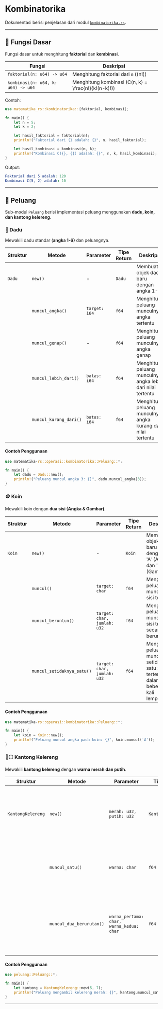 # Kombinatorika

Dokumentasi berisi penjelasan dari modul [`kombinatorika.rs`](https://github.com/lordpaijo/matematika.rs/blob/master/src/operasi/kombinatorika.rs).

---

## 📍 **Fungsi Dasar**

Fungsi dasar untuk menghitung **faktorial** dan **kombinasi**.

| Fungsi                             | Deskripsi                                              |
| ---------------------------------- | ------------------------------------------------------ |
| `faktorial(n: u64) -> u64`         | Menghitung faktorial dari `n` (\(n!\))                 |
| `kombinasi(n: u64, k: u64) -> u64` | Menghitung kombinasi \(C(n, k) = \frac{n!}{k!(n-k)!}\) |

Contoh:

```rust
use matematika_rs::kombinatorika::{faktorial, kombinasi};

fn main() {
    let n = 5;
    let k = 2;

    let hasil_faktorial = faktorial(n);
    println!("Faktorial dari {} adalah: {}", n, hasil_faktorial);

    let hasil_kombinasi = kombinasi(n, k);
    println!("Kombinasi C({}, {}) adalah: {}", n, k, hasil_kombinasi);
}
```

Output:
```yaml
Faktorial dari 5 adalah: 120
Kombinasi C(5, 2) adalah: 10
```
 
---

## 📍 **Peluang**

Sub-modul `Peluang` berisi implementasi peluang menggunakan **dadu, koin, dan kantong kelereng**.

### 🎲 Dadu

Mewakili dadu standar **(angka 1-6)** dan peluangnya.

| Struktur           | Metode                         | Parameter                 | Tipe Return | Deskripsi |
|--------------------|--------------------------------|---------------------------|-------------|-----------|
| `Dadu`            | `new()`                        | -                         | `Dadu`      | Membuat objek dadu baru dengan angka 1-6 |
|                    | `muncul_angka()`               | `target: i64`             | `f64`       | Menghitung peluang munculnya angka tertentu |
|                    | `muncul_genap()`               | -                         | `f64`       | Menghitung peluang munculnya angka genap |
|                    | `muncul_lebih_dari()`          | `batas: i64`              | `f64`       | Menghitung peluang munculnya angka lebih dari nilai tertentu |
|                    | `muncul_kurang_dari()`         | `batas: i64`              | `f64`       | Menghitung peluang munculnya angka kurang dari nilai tertentu |

#### Contoh Penggunaan
```rust
use matematika-rs::operasi::kombinatorika::Peluang::*;

fn main() {
    let dadu = Dadu::new();
    println!("Peluang muncul angka 3: {}", dadu.muncul_angka(3));
}
```

### 🪙 Koin

Mewakili koin dengan **dua sisi (Angka & Gambar)**.

| Struktur           | Metode                         | Parameter                 | Tipe Return | Deskripsi |
|--------------------|--------------------------------|---------------------------|-------------|-----------|
| `Koin`            | `new()`                        | -                         | `Koin`      | Membuat objek koin baru dengan sisi 'A' (Angka) dan 'G' (Gambar) |
|                    | `muncul()`                     | `target: char`            | `f64`       | Menghitung peluang munculnya sisi tertentu |
|                    | `muncul_beruntun()`            | `target: char, jumlah: u32` | `f64`      | Menghitung peluang munculnya sisi tertentu secara beruntun |
|                    | `muncul_setidaknya_satu()`     | `target: char, jumlah: u32` | `f64`      | Menghitung peluang munculnya setidaknya satu sisi tertentu dalam beberapa kali lemparan |

#### Contoh Penggunaan
```rust
use matematika-rs::operasi::kombinatorika::Peluang::*;

fn main() {
    let koin = Koin::new();
    println!("Peluang muncul angka pada koin: {}", koin.muncul('A'));
}
```

### 🔴⚪ Kantong Kelereng

Mewakili **kantong kelereng** dengan **warna merah dan putih**.

| Struktur           | Metode                         | Parameter                 | Tipe Return | Deskripsi |
|--------------------|--------------------------------|---------------------------|-------------|-----------|
| `KantongKelereng` | `new()`                        | `merah: u32, putih: u32`  | `KantongKelereng` | Membuat objek kantong kelereng dengan jumlah kelereng merah dan putih |
|                    | `muncul_satu()`                | `warna: char`             | `f64`       | Menghitung peluang mengambil satu kelereng dengan warna tertentu |
|                    | `muncul_dua_berurutan()`       | `warna_pertama: char, warna_kedua: char` | `f64` | Menghitung peluang mengambil dua kelereng dengan warna tertentu secara berurutan |

#### Contoh Penggunaan
```rust
use peluang::Peluang::*;

fn main() {
    let kantong = KantongKelereng::new(5, 7);
    println!("Peluang mengambil kelereng merah: {}", kantong.muncul_satu('M'));
}
```

---
